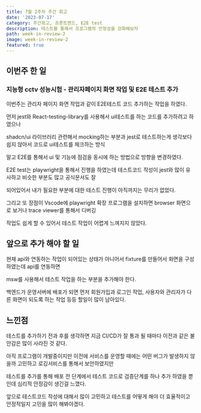 ```yaml
---
title: 7월 2주차 주간 회고
date: '2023-07-17'
category: 주간회고, 프론트엔드, E2E test
description: 테스트를 통해서 프로그램의 안정성을 강화해보자
path: week-in-review-2
image: week-in-review-2
featured: true
---
```


## 이번주 한 일

### 지능형 cctv 성능시험 - 관리자페이지 화면 작업 및 E2E 테스트 추가

이번주는 관리자 페이지 화면 작업과 같이 E2E테스트 코드 추가하는 작업을 하였다.

먼저 jest와 React-testing-library를 사용해서 ui테스트를 하는 코드를 추가하려고 하였으나

shadcn/ui 라이브러리 관련해서 mocking하는 부분과 jest로 테스트하는게 생각보다 쉽지 않아서 코드로 ui테스트를 체크하는 방식

말고 E2E를 통해서 ui 및 기능에 점검을 동시에 하는 방법으로 방향을 변경하였다.

E2E test는 playwright을 통해서 진행을 하였는데 테스트코드 작성이 jest와 많이 유사하고 비슷한 부분도 많고 공식문서도 잘

되어있어서 내가 필요한 부분에 대한 테스트 진행이 아직까지는 무리가 없었다.

그리고 또 장점이 Vscode에 playwright 확장 프로그램을 설치하면 browser 화면으로 보거나 trace viewer를 통해서 디버깅

작업도 쉽게 할 수 있어서 테스트 작업이 어렵게 느껴지지 않았다.

## 앞으로 추가 해야 할 일

현재 api와 연동하는 작업이 되어있는 상태가 아니어서 fixture를 만들어서 화면을 구성하였는데 api를 연동하면

msw를 사용해서 테스트 작업을 하는 부분을 추가해야 한다.

백엔드가 운영서버에 배포가 되면 먼저 회원가입과 로그인 작업, 사용자와 관리자가 다른 화면이 되도록 하는 작업 등등 할일이 많이 남아있다.

## 느낀점

테스트를 추가하기 전과 후를 생각하면 지금 CI/CD가 잘 통과 될 때마다 이전과 같은 불안감은 많이 사라진 것 같다.

아직 프로그램이 개발중이지만 이전에 서비스를 운영할 때에는 어떤 버그가 발생하지 않을까 고민하고 로깅서비스를 통해서 보안하였지만

테스트를 추가를 통해 배포 전 단계에서 테스트 코드로 검증단계를 하나 추가 하였을 뿐인데 심리적 안정감이 생긴걸 느꼈다.

앞으로 테스트코드 작성에 대해서 많이 고민하고 테스트를 어떻게 해야 더 효율적이고 안정적일지 고민을 많이 해봐야겠다.
